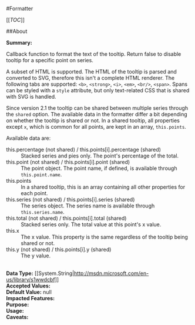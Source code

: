 #Formatter

[[_TOC_]]

##About

**Summary:** <p>Callback function to format the text of the tooltip. Return false to disable tooltip for a specific point on series.</p><p>A subset of HTML is supported. The HTML of the tooltip is parsed and converted to SVG, therefore this isn't a complete HTML renderer. The following tabs are supported: <code>&lt;b&gt;</code>, <code>&lt;strong&gt;</code>, <code>&lt;i&gt;</code>, <code>&lt;em&gt;</code>, <code>&lt;br/&gt;</code>, <code>&lt;span&gt;</code>. Spans can be styled with a <code>style</code> attribute, but only text-related CSS that is shared with SVG is handled. </p><p>Since version 2.1 the tooltip can be shared between multiple series through the <code>shared</code> option. The available data in the formatter differ a bit depending on whether the tooltip is shared or not. In a shared tooltip, all properties except <code>x</code>, which is common for all points, are kept in an array, <code>this.points</code>.</p><p>Available data are:</p><dl><dt>this.percentage (not shared) / this.points[i].percentage (shared)</dt><dd>Stacked series and pies only. The point's percentage of the total.</dd><dt>this.point (not shared) / this.points[i].point (shared)</dt><dd>The point object. The point name, if defined, is available through <code>this.point.name</code>.</dd><dt>this.points</dt><dd>In a shared tooltip, this is an array containing all other properties for each point.</dd><dt>this.series (not shared) / this.points[i].series (shared)</dt><dd>The series object. The series name is available through <code>this.series.name</code>.</dd><dt>this.total (not shared) / this.points[i].total (shared)</dt><dd>Stacked series only. The total value at this point's x value.</dd><dt>this.x</dt><dd>The x value. This property is the same regardless of the tooltip being shared or not.</dd><dt>this.y (not shared) / this.points[i].y (shared)</dt><dd>The y value.</dd></dl>  
**Data Type:** [[System.String|http://msdn.microsoft.com/en-us/library/s1wwdcbf]]  
**Accepted Values:**   
**Default Value:** null  
**Impacted Features:**   
**Purpose:**   
**Usage:**   
**Caveats:**   


